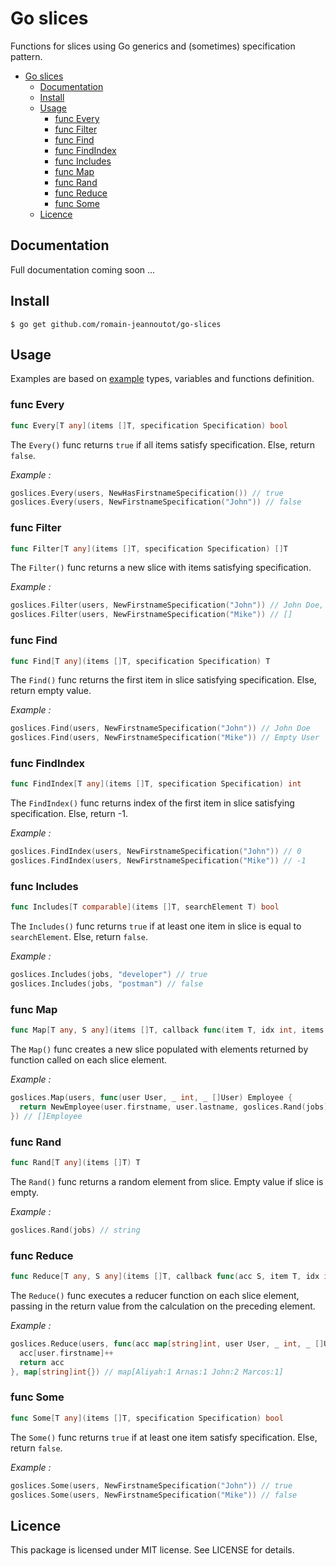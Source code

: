# Go slices

Functions for slices using Go generics and (sometimes) specification pattern.

- [Go slices](#go-slices)
  - [Documentation](#documentation)
  - [Install](#install)
  - [Usage](#usage)
    - [func Every](#func-every)
    - [func Filter](#func-filter)
    - [func Find](#func-find)
    - [func FindIndex](#func-findindex)
    - [func Includes](#func-includes)
    - [func Map](#func-map)
    - [func Rand](#func-rand)
    - [func Reduce](#func-reduce)
    - [func Some](#func-some)
  - [Licence](#licence)

## Documentation

Full documentation coming soon ...

## Install

```shell
$ go get github.com/romain-jeannoutot/go-slices
```

## Usage

Examples are based on [example](https://github.com/romain-jeannoutot/go-slices/tree/main/example) types, variables and functions definition.

### func Every

```go
func Every[T any](items []T, specification Specification) bool
```

The `Every()` func returns `true` if all items satisfy specification. Else, return `false`.

*Example :*

```go
goslices.Every(users, NewHasFirstnameSpecification()) // true
goslices.Every(users, NewFirstnameSpecification("John")) // false
```

### func Filter

```go
func Filter[T any](items []T, specification Specification) []T
```

The `Filter()` func returns a new slice with items satisfying specification.

*Example :*

```go
goslices.Filter(users, NewFirstnameSpecification("John")) // John Doe, John Travis
goslices.Filter(users, NewFirstnameSpecification("Mike")) // []
```

### func Find

```go
func Find[T any](items []T, specification Specification) T
```

The `Find()` func returns the first item in slice satisfying specification. Else, return empty value.

*Example :*

```go
goslices.Find(users, NewFirstnameSpecification("John")) // John Doe
goslices.Find(users, NewFirstnameSpecification("Mike")) // Empty User
```

### func FindIndex

```go
func FindIndex[T any](items []T, specification Specification) int
```

The `FindIndex()` func returns index of the first item in slice satisfying specification. Else, return -1.

*Example :*

```go
goslices.FindIndex(users, NewFirstnameSpecification("John")) // 0
goslices.FindIndex(users, NewFirstnameSpecification("Mike")) // -1
```

### func Includes

```go
func Includes[T comparable](items []T, searchElement T) bool
```

The `Includes()` func returns `true` if at least one item in slice is equal to `searchElement`. Else, return `false`.

*Example :*

```go
goslices.Includes(jobs, "developer") // true
goslices.Includes(jobs, "postman") // false
```

### func Map

```go
func Map[T any, S any](items []T, callback func(item T, idx int, items []T) S) []S
```

The `Map()` func creates a new slice populated with elements returned by function called on each slice element.

*Example :*

```go
goslices.Map(users, func(user User, _ int, _ []User) Employee {
  return NewEmployee(user.firstname, user.lastname, goslices.Rand(jobs))
}) // []Employee
```

### func Rand

```go
func Rand[T any](items []T) T
```

The `Rand()` func returns a random element from slice. Empty value if slice is empty.

*Example :*

```go
goslices.Rand(jobs) // string
```

### func Reduce

```go
func Reduce[T any, S any](items []T, callback func(acc S, item T, idx int, items []T) S, initialValue S) S
```

The `Reduce()` func executes a reducer function on each slice element, passing in the return value from the calculation on the preceding element.

*Example :*

```go
goslices.Reduce(users, func(acc map[string]int, user User, _ int, _ []User) map[string]int {
  acc[user.firstname]++
  return acc
}, map[string]int{}) // map[Aliyah:1 Arnas:1 John:2 Marcos:1]
```

### func Some

```go
func Some[T any](items []T, specification Specification) bool
```

The `Some()` func returns `true` if at least one item satisfy specification. Else, return `false`.

*Example :*

```go
goslices.Some(users, NewFirstnameSpecification("John")) // true
goslices.Some(users, NewFirstnameSpecification("Mike")) // false
```

## Licence

This package is licensed under MIT license. See LICENSE for details.